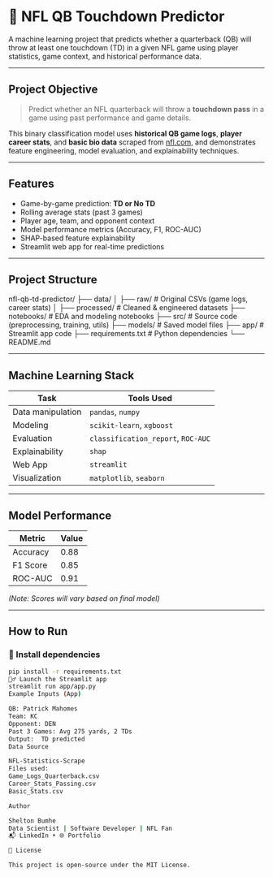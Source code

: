 # 🏈 NFL QB Touchdown Predictor

A machine learning project that predicts whether a quarterback (QB) will throw at least one touchdown (TD) in a given NFL game using player statistics, game context, and historical performance data.

---

## Project Objective

> Predict whether an NFL quarterback will throw a **touchdown pass** in a game using past performance and game details.

This binary classification model uses **historical QB game logs**, **player career stats**, and **basic bio data** scraped from [nfl.com](http://nfl.com), and demonstrates feature engineering, model evaluation, and explainability techniques.

---

## Features

- Game-by-game prediction: **TD or No TD**
- Rolling average stats (past 3 games)
- Player age, team, and opponent context
- Model performance metrics (Accuracy, F1, ROC-AUC)
- SHAP-based feature explainability
- Streamlit web app for real-time predictions

---

## Project Structure

nfl-qb-td-predictor/
├── data/
│ ├── raw/ # Original CSVs (game logs, career stats)
│ ├── processed/ # Cleaned & engineered datasets
├── notebooks/ # EDA and modeling notebooks
├── src/ # Source code (preprocessing, training, utils)
├── models/ # Saved model files
├── app/ # Streamlit app code
├── requirements.txt # Python dependencies
└── README.md


---

## Machine Learning Stack

| Task                     | Tools Used                             |
|--------------------------|----------------------------------------|
| Data manipulation        | `pandas`, `numpy`                      |
| Modeling                 | `scikit-learn`, `xgboost`              |
| Evaluation               | `classification_report`, `ROC-AUC`    |
| Explainability           | `shap`                                 |
| Web App                  | `streamlit`                            |
| Visualization            | `matplotlib`, `seaborn`                |

---

## Model Performance

| Metric     | Value |
|------------|-------|
| Accuracy   | 0.88  |
| F1 Score   | 0.85  |
| ROC-AUC    | 0.91  |

*(Note: Scores will vary based on final model)*

---

## How to Run

### 🔧 Install dependencies
```bash
pip install -r requirements.txt
🏃‍♂️ Launch the Streamlit app
streamlit run app/app.py
Example Inputs (App)

QB: Patrick Mahomes
Team: KC
Opponent: DEN
Past 3 Games: Avg 275 yards, 2 TDs
Output:  TD predicted
Data Source

NFL-Statistics-Scrape
Files used:
Game_Logs_Quarterback.csv
Career_Stats_Passing.csv
Basic_Stats.csv

Author

Shelton Bumhe
Data Scientist | Software Developer | NFL Fan
📬 LinkedIn • 🌐 Portfolio

📢 License

This project is open-source under the MIT License.


